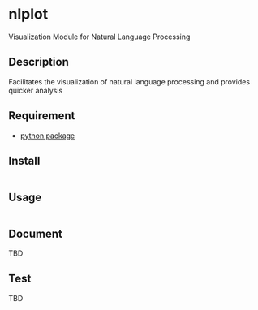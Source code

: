 # nlplot
Visualization Module for Natural Language Processing

## Description
Facilitates the visualization of natural language processing and provides quicker analysis

## Requirement

- [python package]()

## Install

```sh

```

## Usage

```python

```


## Document
TBD


## Test
TBD

